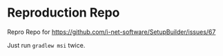 # Reproduction Repo
Repro Repo for https://github.com/i-net-software/SetupBuilder/issues/67

Just run `gradlew msi` twice.
